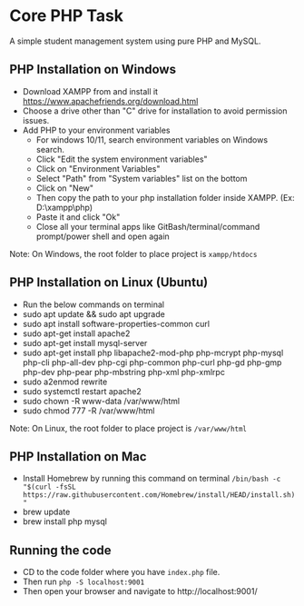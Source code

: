 # Core PHP Task

A simple student management system using pure PHP and MySQL.

## PHP Installation on Windows

- Download XAMPP from and install it https://www.apachefriends.org/download.html
- Choose a drive other than "C" drive for installation to avoid permission issues.
- Add PHP to your environment variables
  - For windows 10/11, search environment variables on Windows search.
  - Click "Edit the system environment variables"
  - Click on "Environment Variables"
  - Select "Path" from "System variables" list on the bottom
  - Click on "New"
  - Then copy the path to your php installation folder inside XAMPP. (Ex: D:\xampp\php\)
  - Paste it and click "Ok"
  - Close all your terminal apps like GitBash/terminal/command prompt/power shell and open again

Note: On Windows, the root folder to place project is `xampp/htdocs`

## PHP Installation on Linux (Ubuntu)

- Run the below commands on terminal
- sudo apt update && sudo apt upgrade
- sudo apt install software-properties-common curl
- sudo apt-get install apache2
- sudo apt-get install mysql-server
- sudo apt-get install php libapache2-mod-php php-mcrypt php-mysql php-cli php-all-dev php-cgi php-common php-curl php-gd php-gmp php-dev php-pear php-mbstring php-xml php-xmlrpc
- sudo a2enmod rewrite
- sudo systemctl restart apache2
- sudo chown -R www-data /var/www/html
- sudo chmod 777 -R /var/www/html

Note: On Linux, the root folder to place project is `/var/www/html`

## PHP Installation on Mac

- Install Homebrew by running this command on terminal `/bin/bash -c "$(curl -fsSL https://raw.githubusercontent.com/Homebrew/install/HEAD/install.sh)"`
- brew update
- brew install php mysql

## Running the code

- CD to the code folder where you have `index.php` file.
- Then run `php -S localhost:9001`
- Then open your browser and navigate to http://localhost:9001/
